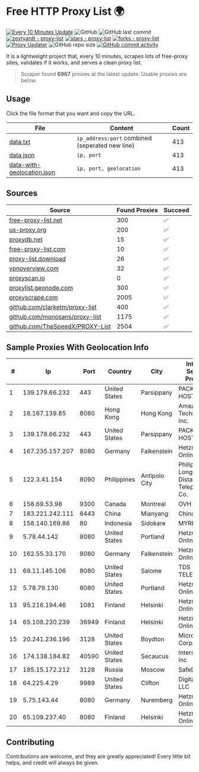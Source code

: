 
# Free HTTP Proxy List 🌍

[![Every 10 Minutes Update](https://github.com/mertguvencli/http-proxy-list/actions/workflows/main.yml/badge.svg?branch=main)](https://github.com/mertguvencli/http-proxy-list/actions/workflows/main.yml)
![GitHub](https://img.shields.io/github/license/mertguvencli/http-proxy-list)
![GitHub last commit](https://img.shields.io/github/last-commit/mertguvencli/http-proxy-list)
[![zevtyardt - proxy-list](https://img.shields.io/static/v1?label=zevtyardt&message=proxy-list&color=blue&logo=github)](https://github.com/zevtyardt/proxy-list "Go to GitHub repo")
[![stars - proxy-list](https://img.shields.io/github/stars/zevtyardt/proxy-list?style=social)](https://github.com/zevtyardt/proxy-list)
[![forks - proxy-list](https://img.shields.io/github/forks/zevtyardt/proxy-list?style=social)](https://github.com/zevtyardt/proxy-list)
[![Proxy Updater](https://github.com/zevtyardt/proxy-list/workflows/Proxy%20Updater/badge.svg)](https://github.com/zevtyardt/proxy-list/actions?query=workflow:"Proxy+Updater")
![GitHub repo size](https://img.shields.io/github/repo-size/zevtyardt/proxy-list)
[![GitHub commit activity](https://img.shields.io/github/commit-activity/m/zevtyardt/proxy-list?logo=commits)](https://github.com/zevtyardt/proxy-list/commits/main)

It is a lightweight project that, every 10 minutes, scrapes lots of free-proxy sites, validates if it works, and serves a clean proxy list.

> Scraper found **6967** proxies at the latest update. Usable proxies are below.

## Usage

Click the file format that you want and copy the URL.

|File|Content|Count|
|----|-------|-----|
|[data.txt](https://raw.githubusercontent.com/mertguvencli/http-proxy-list/main/proxy-list/data.txt)|`ip_address:port` combined (seperated new line)|413|
|[data.json](https://raw.githubusercontent.com/mertguvencli/http-proxy-list/main/proxy-list/data.json)|`ip, port`|413|
|[data-with-geolocation.json](https://raw.githubusercontent.com/mertguvencli/http-proxy-list/main/proxy-list/data-with-geolocation.json)|`ip, port, geolocation`|413|

## Sources

|Source|Found Proxies|Succeed|
|------|-------------|-------|
|[free-proxy-list.net](https://free-proxy-list.net)|300|✅|
|[us-proxy.org](https://www.us-proxy.org)|200|✅|
|[proxydb.net](http://proxydb.net)|15|✅|
|[free-proxy-list.com](https://free-proxy-list.com/?page=&port=&type%5B%5D=http&type%5B%5D=https&up_time=0&search=Search)|10|✅|
|[proxy-list.download](https://www.proxy-list.download/HTTP)|26|✅|
|[vpnoverview.com](https://vpnoverview.com/privacy/anonymous-browsing/free-proxy-servers)|32|✅|
|[proxyscan.io](https://www.proxyscan.io)|0|✅|
|[proxylist.geonode.com](https://proxylist.geonode.com/api/proxy-list?limit=300&page=1&sort_by=lastChecked&sort_type=desc&protocols=http,https)|300|✅|
|[proxyscrape.com](https://api.proxyscrape.com/v2/?request=displayproxies&protocol=http&timeout=10000&country=all&ssl=all&anonymity=all)|2005|✅|
|[github.com/clarketm/proxy-list](https://raw.githubusercontent.com/clarketm/proxy-list/master/proxy-list-raw.txt)|400|✅|
|[github.com/monosans/proxy-list](https://raw.githubusercontent.com/monosans/proxy-list/main/proxies/http.txt)|1175|✅|
|[github.com/TheSpeedX/PROXY-List](https://raw.githubusercontent.com/TheSpeedX/PROXY-List/master/http.txt)|2504|✅|


## Sample Proxies With Geolocation Info

|#|Ip|Port|Country|City|Internet Service Provider|
|-|--|----|-------|----|-------------------------|
|1|139.178.66.232|443|United States|Parsippany|PACKET-HOST|
|2|18.167.139.85|8080|Hong Kong|Hong Kong|Amazon Technologies Inc.|
|3|139.178.66.232|443|United States|Parsippany|PACKET-HOST|
|4|167.235.157.207|8080|Germany|Falkenstein|Hetzner Online GmbH|
|5|122.3.41.154|8090|Philippines|Antipolo City|Philippine Long Distance Telephone Co.|
|6|158.69.53.98|9300|Canada|Montreal|OVH SAS|
|7|183.221.242.111|8443|China|Mianyang|China Mobile|
|8|158.140.169.86|80|Indonesia|Sidokare|MYREPUBLIC|
|9|5.78.44.142|8080|United States|Portland|Hetzner Online GmbH|
|10|162.55.33.170|8080|Germany|Falkenstein|Hetzner Online GmbH|
|11|69.11.145.106|8080|United States|Salome|TDS TELECOM|
|12|5.78.79.130|8080|United States|Portland|Hetzner Online GmbH|
|13|95.216.194.46|1081|Finland|Helsinki|Hetzner Online GmbH|
|14|65.108.230.239|36949|Finland|Helsinki|Hetzner Online GmbH|
|15|20.241.236.196|3128|United States|Boydton|Microsoft Corporation|
|16|174.138.184.82|40590|United States|Secaucus|Interserver, Inc|
|17|185.15.172.212|3128|Russia|Moscow|SafeData LLC|
|18|64.225.4.29|9989|United States|Clifton|DigitalOcean, LLC|
|19|5.75.143.44|8080|Germany|Nuremberg|Hetzner Online GmbH|
|20|65.109.237.40|8080|Finland|Helsinki|Hetzner Online GmbH|



## Contributing

Contributions are welcome, and they are greatly appreciated! Every
little bit helps, and credit will always be given.

